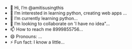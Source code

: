 - 👋 Hi, I’m @amitisusingthis
- 👀 I’m interested in learning python, creating web apps ...
- 🌱 I’m currently learning python...
- 💞️ I’m looking to collaborate on 'I have no idea"...
- 📫 How to reach me 8999855756...
- 😄 Pronouns: ...
- ⚡ Fun fact: I know a little...

<!---
amitisusingthis/amitisusingthis is a ✨ special ✨ repository because its `README.md` (this file) appears on your GitHub profile.
You can click the Preview link to take a look at your changes.
--->
